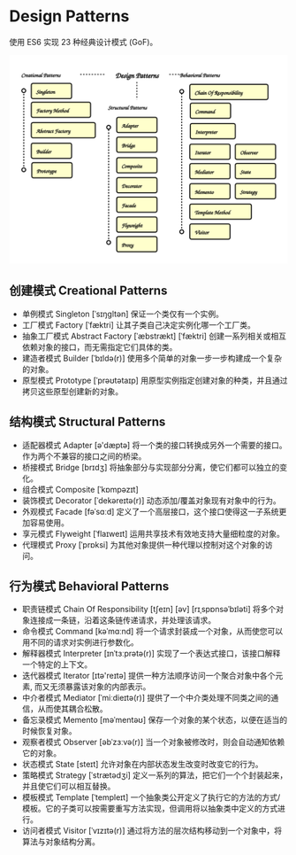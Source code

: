 

# Design Patterns

使用 ES6 实现 23 种经典设计模式 (GoF)。


![Design Patterns](./design-patterns.svg)
## 创建模式 Creational Patterns

* 单例模式 Singleton [ˈsɪŋɡltən] 保证一个类仅有一个实例。
* 工厂模式 Factory  [ˈfæktri] 让其子类自己决定实例化哪一个工厂类。 
* 抽象工厂模式 Abstract Factory [ˈæbstrækt] [ˈfæktri] 创建一系列相关或相互依赖对象的接口，而无需指定它们具体的类。
* 建造者模式 Builder [ˈbɪldə(r)] 使用多个简单的对象一步一步构建成一个复杂的对象。
* 原型模式 Prototype [ˈprəʊtətaɪp] 用原型实例指定创建对象的种类，并且通过拷贝这些原型创建新的对象。
  
## 结构模式 Structural Patterns

* 适配器模式 Adapter [ə'dæptə] 将一个类的接口转换成另外一个需要的接口。作为两个不兼容的接口之间的桥梁。
* 桥接模式 Bridge [brɪdʒ] 将抽象部分与实现部分分离，使它们都可以独立的变化。
* 组合模式 Composite [ˈkɒmpəzɪt] 
* 装饰模式 Decorator [ˈdekəreɪtə(r)] 动态添加/覆盖对象现有对象中的行为。
* 外观模式 Facade [fəˈsɑːd] 定义了一个高层接口，这个接口使得这一子系统更加容易使用。
* 享元模式 Flyweight [ˈflaɪweɪt] 运用共享技术有效地支持大量细粒度的对象。
* 代理模式 Proxy [ˈprɒksi] 为其他对象提供一种代理以控制对这个对象的访问。
## 行为模式 Behavioral Patterns

* 职责链模式 Chain Of Responsibility [tʃeɪn] [əv] [rɪˌspɒnsəˈbɪləti] 将多个对象连接成一条链，沿着这条链传递请求，并处理该请求。
* 命令模式 Command [kəˈmɑːnd] 将一个请求封装成一个对象，从而使您可以用不同的请求对实例进行参数化。
* 解释器模式 Interpreter [ɪnˈtɜːprətə(r)] 实现了一个表达式接口，该接口解释一个特定的上下文。
* 迭代器模式 Iterator [ɪtə'reɪtə] 提供一种方法顺序访问一个聚合对象中各个元素, 而又无须暴露该对象的内部表示。
* 中介者模式 Mediator [ˈmiːdieɪtə(r)] 提供了一个中介类处理不同类之间的通信，从而使其耦合松散。
* 备忘录模式 Memento [məˈmentəʊ] 保存一个对象的某个状态，以便在适当的时候恢复对象。
* 观察者模式 Observer [əbˈzɜːvə(r)] 当一个对象被修改时，则会自动通知依赖它的对象。
* 状态模式 State  [steɪt] 允许对象在内部状态发生改变时改变它的行为。
* 策略模式 Strategy [ˈstrætədʒi] 定义一系列的算法，把它们一个个封装起来，并且使它们可以相互替换。  
* 模板模式 Template [ˈtempleɪt] 一个抽象类公开定义了执行它的方法的方式/模板。它的子类可以按需要重写方法实现，但调用将以抽象类中定义的方式进行。     
* 访问者模式 Visitor [ˈvɪzɪtə(r)] 通过将方法的层次结构移动到一个对象中，将算法与对象结构分离。